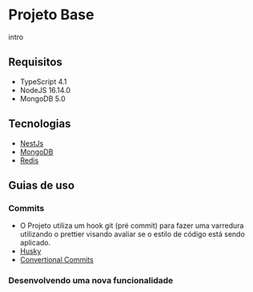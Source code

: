 # Projeto Base

intro

## Requisitos

- TypeScript 4.1
- NodeJS 16.14.0
- MongoDB 5.0

## Tecnologias

- [NestJs](https://docs.nestjs.com/)
- [MongoDB](https://www.mongodb.com/)
- [Redis](https://redis.io/)

## Guias de uso

### Commits

- O Projeto utiliza um hook git (pré commit) para fazer uma varredura utilizando
  o prettier visando avaliar se o estilo de código está sendo aplicado.
- [Husky](https://typicode.github.io/husky/#/)
- [Convertional Commits](https://www.conventionalcommits.org/en/v1.0.0/)

### Desenvolvendo uma nova funcionalidade
